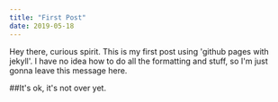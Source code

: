 ```yaml
---
title: "First Post"
date: 2019-05-18
---
```


Hey there, curious spirit. This is my first post using 'github pages with jekyll'.
I have no idea how to do all the formatting and stuff, so I'm just gonna leave this message here.

##It's ok, it's not over yet.
